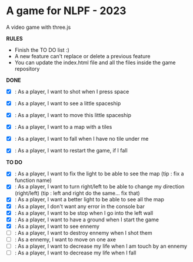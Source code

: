 A game for NLPF - 2023
===========================

A video game with three.js

**RULES**
- Finish the TO DO list :)
- A new feature can't replace or delete a previous feature
- You can update the index.html file and all the files inside the game repository

**DONE**

- [X] : As a player, I want to shot when I press space
- [X] : As a player, I want to see a little spaceship
- [X] : As a player, I want to move this little spaceship
- [X] : As a player, I want to a map with a tiles
- [X] : As a player, I want to fall when I have no tile under me
- [X] : As a player, I want to restart the game, if I fall


**TO DO**

- [x] : As a player, I want to fix the light to be able to see the map (tip : fix a function name)
- [x] : As a player, I want to turn right/left to be able to change my direction (right/left) (tip : left and right do the same... fix that)
- [x] : As a player, I want a better light to be able to see all the map
- [x] : As a player, I don't want any error in the console bar
- [x] : As a player, I want to be stop when I go into the left wall
- [x] : As a player, I want to have a ground when I start the game
- [x] : As a player, I want to see ennemy
- [ ] : As a player, I want to destroy ennemy when I shot them
- [ ] : As a ennemy, I want to move on one axe
- [ ] : As a player, I want to decrease my life when I am touch by an ennemy
- [ ] : As a player, I want to decrease my life when I fall 
